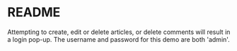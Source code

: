 # README

Attempting to create, edit or delete articles, or delete comments will result in a login pop-up. The username and password for this demo are both 'admin'. 
